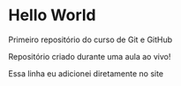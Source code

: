 # Hello World
 Primeiro repositório do curso de Git e GitHub

Repositório criado durante uma aula ao vivo!

Essa linha eu adicionei diretamente no site
